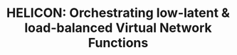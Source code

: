 ---
paper_type: Conference
title: "HELICON: Orchestrating low-latent & load-balanced Virtual Network Functions"
authors: Monchai Bunyakitanon, Xenofon Vasilakos, Reza Nejabati, Dimitra Simeonidou
journal_title: IEEE ICC'22 - NGNI Symposium
doi: "Not Yet Available"
repository_link: "Not Yet Available"
relevance: "Current orchestration frameworks lack intelligence and handle resources by neglecting service-level and system-wide performance. Towards addressing this gap, we propose a Hierarchical Reinforcement Learning (HRL) design targeting Virtual Network Function (VNF) placement comprised of (i) a local level prediction module deployed at system nodes; and (ii) a global Reinforcement Learning (RL) module topping the hierarchy, utilising live local predictions and adapting placement to system-wide dynamics. Our performance evaluation over our 5GASP supported 5G testbed shows that HRL can significantly outperform both Open Source Mano and heuristic-based VNF placement while reflecting a more complex trade-off between load and e2e delay, particularly under CPU overloading conditions. This work poses a significant contribution to the intelligent orchestration aspects of our 5GASP NetApp under development (NetApp 7)."
---
